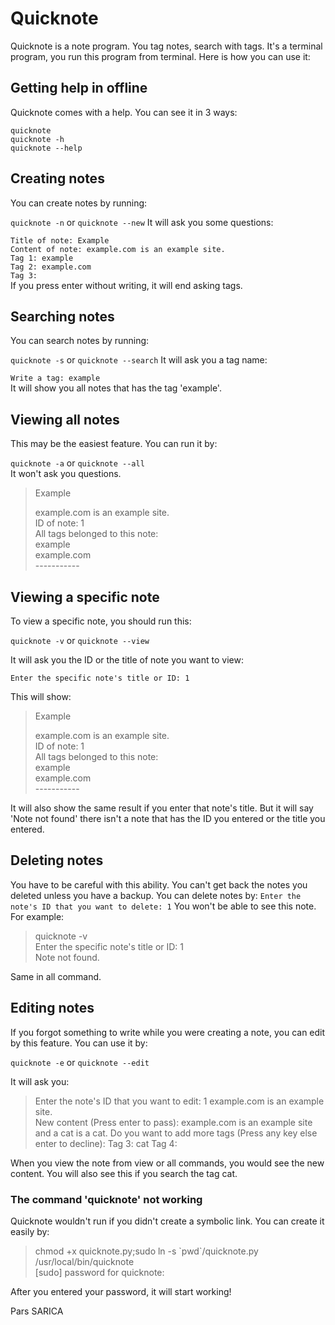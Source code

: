 # Quicknote
Quicknote is a note program. You tag notes, search with tags. It's a terminal program, you run this program from terminal. Here is how you can use it:

## Getting help in offline

Quicknote comes with a help. You can see it in 3 ways:

`quicknote`<br>
`quicknote -h`<br>
`quicknote --help`<br>

## Creating notes

You can create notes by running:

`quicknote -n` or `quicknote --new`
It will ask you some questions:

`Title of note: Example`<br>
`Content of note: example.com is an example site.`<br>
`Tag 1: example`<br>
`Tag 2: example.com`<br>
`Tag 3:`<br>
If you press enter without writing, it will end asking tags.

## Searching notes

You can search notes by running:

`quicknote -s` or `quicknote --search`
It will ask you a tag name:

`Write a tag: example`<br>
It will show you all notes that has the tag 'example'.

## Viewing all notes

This may be the easiest feature. You can run it by:

`quicknote -a` or `quicknote --all`<br>
It won't ask you questions.
>Example
>
>example.com is an example site.<br>
>ID of note: 1<br>
>All tags belonged to this note:<br>
>example<br>
>example.com<br>
>\-----------

## Viewing a specific note

To view a specific note, you should run this:

`quicknote -v` or `quicknote --view`

It will ask you the ID or the title of note you want to view:

`Enter the specific note's title or ID: 1`

This will show:

>Example
>
>example.com is an example site.<br>
>ID of note: 1<br>
>All tags belonged to this note:<br>
>example<br>
>example.com<br>
>\-----------

It will also show the same result if you enter that note's title.
But it will say 'Note not found' there isn't a note that has the ID you entered or the title you entered.

## Deleting notes

You have to be careful with this ability. You can't get back the notes you deleted unless you have a backup. You can delete notes by:
`Enter the note's ID that you want to delete: 1`
You won't be able to see this note. For example:
> quicknote -v<br>
> Enter the specific note's title or ID: 1<br>
> Note not found.

Same in all command.

## Editing notes

If you forgot something to write while you were creating a note, you can edit by this feature. You can use it by:

`quicknote -e` or `quicknote --edit`

It will ask you:

>Enter the note's ID that you want to edit: 1
>example.com is an example site.<br>
>New content (Press enter to pass): example.com is an example site and a cat is a cat.
>Do you want to add more tags (Press any key else enter to decline):
>Tag 3: cat
>Tag 4:

When you view the note from view or all commands, you would see the new content. You will also see this if you search the tag cat.

### The command 'quicknote' not working

Quicknote wouldn't run if you didn't create a symbolic link. You can create it easily by:
>chmod +x quicknote.py;sudo ln -s \`pwd\`/quicknote.py /usr/local/bin/quicknote<br>
>\[sudo] password for quicknote:

After you entered your password, it will start working!

Pars SARICA
